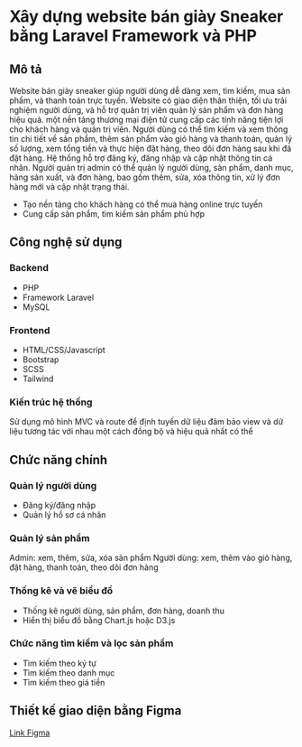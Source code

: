# Xây dựng website bán giày Sneaker bằng Laravel Framework và PHP

## Mô tả 
Website bán giày sneaker giúp người dùng dễ dàng xem, tìm kiếm, mua sản phẩm, và thanh toán trực tuyến. Website có giao diện thân thiện, tối ưu trải nghiệm người dùng, và hỗ trợ quản trị viên quản lý sản phẩm và đơn hàng hiệu quả. một nền tảng thương mại điện tử cung cấp các tính năng tiện lợi cho khách hàng và quản trị viên. Người dùng có thể tìm kiếm và xem thông tin chi tiết về sản phẩm, thêm sản phẩm vào giỏ hàng và thanh toán, quản lý số lượng, xem tổng tiền và thực hiện đặt hàng, theo dõi đơn hàng sau khi đã đặt hàng. Hệ thống hỗ trợ đăng ký, đăng nhập và cập nhật thông tin cá nhân. Người quản trị admin có thể quản lý người dùng, sản phẩm, danh mục, hãng sản xuất, và đơn hàng, bao gồm thêm, sửa, xóa thông tin, xử lý đơn hàng mới và cập nhật trạng thái.
- Tạo nền tảng cho khách hàng có thể mua hàng online trực tuyến
- Cung cấp sản phẩm, tìm kiếm sản phẩm phù hợp
## Công nghệ sử dụng
### Backend
- PHP
- Framework Laravel
- MySQL
### Frontend
- HTML/CSS/Javascript
- Bootstrap
- SCSS
- Tailwind
### Kiến trúc hệ thống
Sử dụng mô hình MVC và route để định tuyến dữ liệu đảm bảo view và dữ liệu tương tác với nhau một cách đồng bộ và hiệu quả nhất có thể
## Chức năng chính
### Quản lý người dùng
- Đăng ký/đăng nhập
- Quản lý hồ sơ cá nhân
### Quản lý sản phẩm
Admin: xem, thêm, sửa, xóa sản phẩm
Người dùng: xem, thêm vào giỏ hàng, đặt hàng, thanh toán, theo dõi đơn hàng
### Thống kê và vẽ biểu đồ
- Thống kê người dùng, sản phẩm, đơn hàng, doanh thu
- Hiển thị biểu đồ bằng Chart.js hoặc D3.js
### Chức năng tìm kiếm và lọc sản phẩm
- Tìm kiếm theo ký tự
- Tìm kiếm theo danh mục
- Tìm kiếm theo giá tiền
## Thiết kế giao diện bằng Figma
[Link Figma](https://www.figma.com/design/8dhpUI0RJEPfkQYakql47Y/M%C3%B4n-web?node-id=0-1&t=geP1ABVI2ltOQapl-1)
